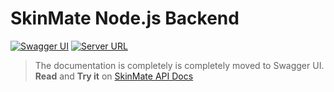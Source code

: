 # SkinMate Node.js Backend

[![Swagger UI](https://shields.io/badge/Swagger%20UI-ready-green?logo=Swagger)](https://skinmate.herokuapp.com/api-docs)
[![Server URL](https://shields.io/badge/heroku-live-purple?logo=Heroku)](https://skinmate.herokuapp.com)

> The documentation is completely is completely moved to Swagger UI. **Read** and **Try it** on [SkinMate API Docs](https://skinmate.herokuapp.com/api-docs)